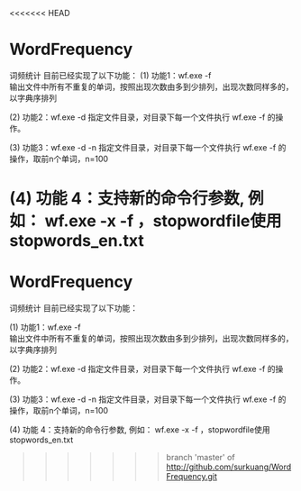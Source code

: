 <<<<<<< HEAD
# WordFrequency
词频统计
目前已经实现了以下功能：
(1)	功能1：wf.exe -f <file>  
    输出文件中所有不重复的单词，按照出现次数由多到少排列，出现次数同样多的，以字典序排列
  
(2)	功能2：wf.exe -d <directory>  指定文件目录，对目录下每一个文件执行  wf.exe -f <file> 的操作。
  
(3)	功能3：wf.exe -d <directory> -n  指定文件目录，对目录下每一个文件执行  wf.exe -f <file> 的操作，取前n个单词，n=100
  
(4)	功能 4：支持新的命令行参数, 例如：   wf.exe -x <stopwordfile>  -f <file> ，stopwordfile使用stopwords_en.txt
=======
# WordFrequency
词频统计
目前已经实现了以下功能：

(1)	功能1：wf.exe -f <file>  
    输出文件中所有不重复的单词，按照出现次数由多到少排列，出现次数同样多的，以字典序排列
  
(2)	功能2：wf.exe -d <directory>  指定文件目录，对目录下每一个文件执行  wf.exe -f <file> 的操作。
  
(3)	功能3：wf.exe -d <directory> -n  指定文件目录，对目录下每一个文件执行  wf.exe -f <file> 的操作，取前n个单词，n=100
  
(4)	功能 4：支持新的命令行参数, 例如：   wf.exe -x <stopwordfile>  -f <file> ，stopwordfile使用stopwords_en.txt
>>>>>>> branch 'master' of http://github.com/surkuang/WordFrequency.git

